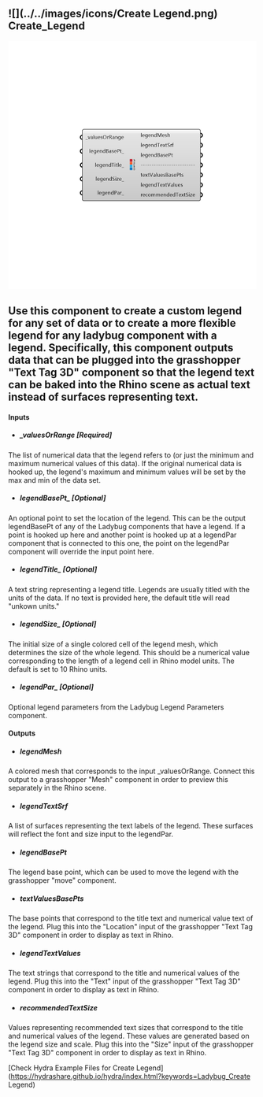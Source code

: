 ## ![](../../images/icons/Create Legend.png) Create_Legend

![](../../images/components/Create_Legend.png)

Use this component to create a custom legend for any set of data or to create a more flexible legend for any ladybug component with a legend.  Specifically, this component outputs data that can be plugged into the grasshopper "Text Tag 3D" component so that the legend text can be baked into the Rhino scene as actual text instead of surfaces representing text.
 -
 

#### Inputs
* ##### _valuesOrRange [Required]
The list of numerical data that the legend refers to (or just the minimum and maximum numerical values of this data).  If the original numerical data is hooked up, the legend's maximum and minimum values will be set by the max and min of the data set.
* ##### legendBasePt_ [Optional]
An optional point to set the location of the legend.  This can be the output legendBasePt of any of the Ladybug components that have a legend.  If a point is hooked up here and another point is hooked up at a legendPar component that is connected to this one, the point on the legendPar component will override the input point here.
* ##### legendTitle_ [Optional]
A text string representing a legend title. Legends are usually titled with the units of the data.  If no text is provided here, the default title will read "unkown units."
* ##### legendSize_ [Optional]
The initial size of a single colored cell of the legend mesh, which determines the size of the whole legend.  This should be a numerical value corresponding to the length of a legend cell in Rhino model units.  The default is set to 10 Rhino units.
* ##### legendPar_ [Optional]
Optional legend parameters from the Ladybug Legend Parameters component.

#### Outputs
* ##### legendMesh
A colored mesh that corresponds to the input _valuesOrRange. Connect this output to a grasshopper "Mesh" component in order to preview this separately in the Rhino scene.  
* ##### legendTextSrf
A list of surfaces representing the text labels of the legend.  These surfaces will reflect the font and size input to the legendPar.
* ##### legendBasePt
The legend base point, which can be used to move the legend with the grasshopper "move" component.
* ##### textValuesBasePts
The base points that correspond to the title text and numerical value text of the legend.  Plug this into the "Location" input of the grasshopper "Text Tag 3D" component in order to display as text in Rhino.
* ##### legendTextValues
The text strings that correspond to the title and numerical values of the legend.  Plug this into the "Text" input of the grasshopper "Text Tag 3D" component in order to display as text in Rhino.
* ##### recommendedTextSize
Values representing recommended text sizes that correspond to the title and numerical values of the legend.  These values are generated based on the legend size and scale. Plug this into the "Size" input of the grasshopper "Text Tag 3D" component in order to display as text in Rhino.


[Check Hydra Example Files for Create Legend](https://hydrashare.github.io/hydra/index.html?keywords=Ladybug_Create Legend)